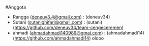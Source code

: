 #Anggota

- Rangga (deneuv3.4@gmail.com) : (deneuv34)
- Sutani (sutanighifari@gmail.com) : (sutani)
 (https://github.com/deneuv34/team-cengeceremen)
- ahmadi (ahmadahmadi140989@gmai.com) : (ahmadahmadi14)
(https://github.com/ahmadahmadi14)
olooo
